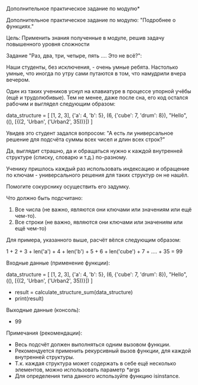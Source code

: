 Дополнительное практическое задание по модулю*

Дополнительное практическое задание по модулю: "Подробнее о функциях."

Цель: Применить знания полученные в модуле, решив задачу повышенного уровня сложности

Задание "Раз, два, три, четыре, пять .... Это не всё?":

Наши студенты, без исключения, - очень умные ребята. Настолько умные, что иногда по утру сами путаются в том, что намудрили вчера вечером.

Один из таких учеников уснул на клавиатуре в процессе упорной учёбы (ещё и трудолюбивые). Тем не менее, даже после сна, его код остался рабочим и выглядел следующим образом:

data_structure = [
  [1, 2, 3],
  {'a': 4, 'b': 5},
  (6, {'cube': 7, 'drum': 8}),
  "Hello",
  ((), [{(2, 'Urban', ('Urban2', 35))}])
]

Увидев это студент задался вопросом: "А есть ли универсальное решение для подсчёта суммы всех чисел и длин всех строк?"

Да, выглядит страшно, да и обращаться нужно к каждой внутренней структуре (списку, словарю и т.д.) по-разному.

Ученику пришлось каждый раз использовать индексацию и обращение по ключам - универсального решения для таких структур он не нашёл.

Помогите сокурснику осуществить его задумку.

Что должно быть подсчитано:

  1. Все числа (не важно, являются они ключами или значениям или ещё чем-то).
  2. Все строки (не важно, являются они ключами или значениям или ещё чем-то)

Для примера, указанного выше, расчёт вёлся следующим образом:

1 + 2 + 3 + len('a') + 4 + len('b') + 5 + 6 + len('cube') + 7 + .... + 35 = 99

Входные данные (применение функции):

data_structure = [
[1, 2, 3],
{'a': 4, 'b': 5},
(6, {'cube': 7, 'drum': 8}),
"Hello",
((), [{(2, 'Urban', ('Urban2', 35))}])
]

-  result = calculate_structure_sum(data_structure)
-  print(result)


Выходные данные (консоль):

-  99


Примечания (рекомендации):

-  Весь подсчёт должен выполняться одним вызовом функции.
-  Рекомендуется применить рекурсивный вызов функции, для каждой внутренней структуры.
-  Т.к. каждая структура может содержать в себе ещё несколько элементов, можно использовать параметр *args
-  Для определения типа данного используйте функцию isinstance.
